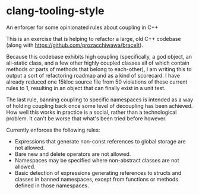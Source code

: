 # clang-tooling-style
An enforcer for some opinionated rules about coupling in C++

This is an exercise that is helping to refactor a large, old C++ codebase
(along with <https://github.com/prozacchiwawa/braceIt>).

Because this codebase exhibits high coupling (specifically, a god object, an all-static class,
and a few other highly coupled classes all of which contain methods or parts of methods that
belong to each-other), I am writing this to output a sort of refactoring roadmap and as a kind
of scorecard.  I have already reduced one 15kloc source file from 50 violations of these current
rules to 1, resulting in an object that can finally exist in a unit test.  

The last rule, banning coupling to specific namespaces is intended as a way of holding
coupling back once some level of decoupling has been achieved.  How well this works in practice
is a social, rather than a technological problem.  It can't be worse that what's been tried
before however.

Currently enforces the following rules:

- Expressions that generate non-const references to global storage are not allowed.
- Bare new and delete operators are not allowed.
- Namespaces may be specified where non-abstract classes are not allowed.
- Basic detection of expressions generating references to structs and classes in banned namespaces, except from functions or methods defined in those namespaces.

